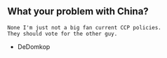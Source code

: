 ## What your problem with China?
```
None I'm just not a big fan current CCP policies.
They should vote for the other guy.
```
- DeDomkop

